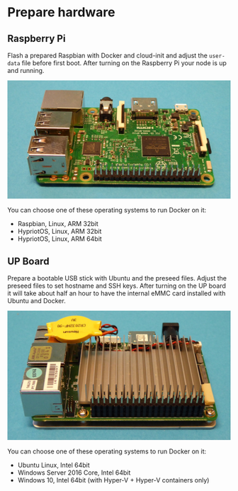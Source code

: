 # Prepare hardware

## Raspberry Pi

Flash a prepared Raspbian with Docker and cloud-init and adjust the `user-data` file
before first boot. After turning on the Raspberry Pi your node is up and running.

![Raspberry Pi 3](images/raspberrypi3.jpg)

You can choose one of these operating systems to run Docker on it:

- Raspbian, Linux, ARM 32bit
- HypriotOS, Linux, ARM 32bit
- HypriotOS, Linux, ARM 64bit

## UP Board

Prepare a bootable USB stick with Ubuntu and the preseed files. Adjust the
preseed files to set hostname and SSH keys. After turning on the UP board it
will take about half an hour to have the internal eMMC card installed with
Ubuntu and Docker.

![UP Board](images/upboard.jpg)

You can choose one of these operating systems to run Docker on it:

- Ubuntu Linux, Intel 64bit
- Windows Server 2016 Core, Intel 64bit
- Windows 10, Intel 64bit (with Hyper-V + Hyper-V containers only)
